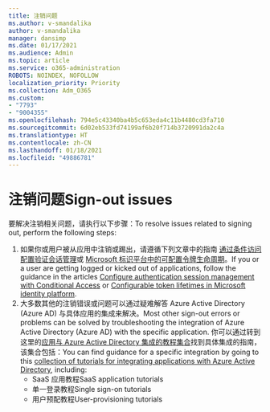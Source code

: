 ```yaml
---
title: 注销问题
ms.author: v-smandalika
author: v-smandalika
manager: dansimp
ms.date: 01/17/2021
ms.audience: Admin
ms.topic: article
ms.service: o365-administration
ROBOTS: NOINDEX, NOFOLLOW
localization_priority: Priority
ms.collection: Adm_O365
ms.custom:
- "7793"
- "9004355"
ms.openlocfilehash: 794e5c43340ba4b5c653eda4c11b4480cd3fa710
ms.sourcegitcommit: 6d02eb533fd74199af6b20f714b3720991da2c4a
ms.translationtype: HT
ms.contentlocale: zh-CN
ms.lasthandoff: 01/18/2021
ms.locfileid: "49886781"
---
```

# <a name="sign-out-issues"></a><span data-ttu-id="c25b4-102">注销问题</span><span class="sxs-lookup"><span data-stu-id="c25b4-102">Sign-out issues</span></span>

<span data-ttu-id="c25b4-103">要解决注销相关问题，请执行以下步骤：</span><span class="sxs-lookup"><span data-stu-id="c25b4-103">To resolve issues related to signing out, perform the following steps:</span></span>

1. <span data-ttu-id="c25b4-104">如果你或用户被从应用中注销或踢出，请遵循下列文章中的指南 [通过条件访问配置验证会话管理](https://docs.microsoft.com/azure/active-directory/conditional-access/howto-conditional-access-session-lifetime)或 [Microsoft 标识平台中的可配置令牌生命周期](https://docs.microsoft.com/azure/active-directory/develop/active-directory-configurable-token-lifetimes)。</span><span class="sxs-lookup"><span data-stu-id="c25b4-104">If you or a user are getting logged or kicked out of applications, follow the guidance in the articles [Configure authentication session management with Conditional Access](https://docs.microsoft.com/azure/active-directory/conditional-access/howto-conditional-access-session-lifetime) or [Configurable token lifetimes in Microsoft identity platform](https://docs.microsoft.com/azure/active-directory/develop/active-directory-configurable-token-lifetimes).</span></span>
2. <span data-ttu-id="c25b4-105">大多数其他的注销错误或问题可以通过疑难解答 Azure Active Directory (Azure AD) 与具体应用的集成来解决。</span><span class="sxs-lookup"><span data-stu-id="c25b4-105">Most other sign-out errors or problems can be solved by troubleshooting the integration of Azure Active Directory (Azure AD) with the specific application.</span></span> <span data-ttu-id="c25b4-106">你可以通过转到这里的[应用与 Azure Active Directory 集成的教程集合](https://docs.microsoft.com/azure/active-directory/saas-apps/tutorial-list)找到具体集成的指南，该集合包括：</span><span class="sxs-lookup"><span data-stu-id="c25b4-106">You can find guidance for a specific integration by going to this [collection of tutorials for integrating applications with Azure Active Directory](https://docs.microsoft.com/azure/active-directory/saas-apps/tutorial-list), including:</span></span>
    - <span data-ttu-id="c25b4-107">SaaS 应用教程</span><span class="sxs-lookup"><span data-stu-id="c25b4-107">SaaS application tutorials</span></span>
    - <span data-ttu-id="c25b4-108">单一登录教程</span><span class="sxs-lookup"><span data-stu-id="c25b4-108">Single sign-on tutorials</span></span>
    - <span data-ttu-id="c25b4-109">用户预配教程</span><span class="sxs-lookup"><span data-stu-id="c25b4-109">User-provisioning tutorials</span></span>